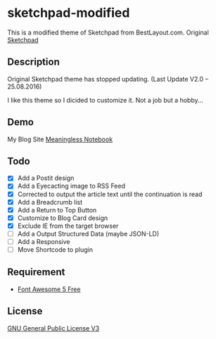 # sketchpad-modified

This is a modified theme of Sketchpad from BestLayout.com. Original [Sketchpad](https://bestweblayout.com/products/sketchpad/)

## Description

Original Sketchpad theme has stopped updating. (Last Update V2.0 – 25.08.2016)

I like this theme so I dicided to customize it. Not a job but a hobby...

## Demo

My Blog Site [Meaningless Notebook](https://gokugetsu.plala.jp/)

## Todo

- [x] Add a Postit design
- [x] Add a Eyecacting image to RSS Feed
- [x] Corrected to output the article text until the continuation is read
- [x] Add a Breadcrumb list
- [x] Add a Return to Top Button
- [x] Customize to Blog Card design
- [x] Exclude IE from the target browser
- [ ] Add a Output Structured Data (maybe JSON-LD)
- [ ] Add a Responsive
- [ ] Move Shortcode to plugin

## Requirement

- [Font Awesome 5 Free](https://fontawesome.com/)

## License

[GNU General Public License V3](https://www.gnu.org/licenses/gpl-3.0.html)
